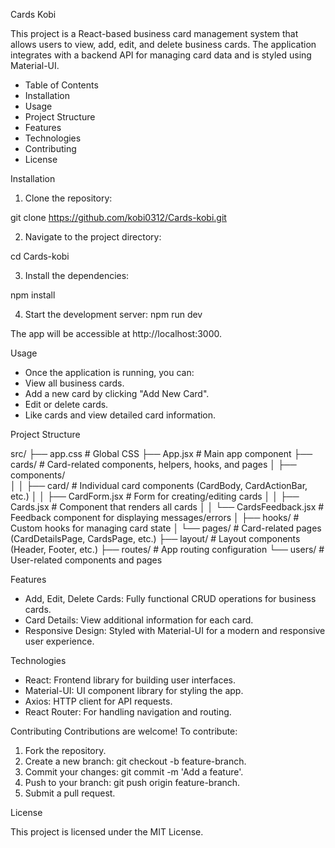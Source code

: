 Cards Kobi



This project is a React-based business card management system that allows users to view, add, edit, and delete business cards. The application integrates with a backend API for managing card data and is styled using Material-UI.

* Table of Contents
* Installation
* Usage
* Project Structure
* Features
* Technologies
* Contributing
* License

Installation

1. Clone the repository:

git clone https://github.com/kobi0312/Cards-kobi.git

2. Navigate to the project directory:

cd Cards-kobi

3. Install the dependencies:

npm install

4. Start the development server:
npm run dev

The app will be accessible at http://localhost:3000.

Usage
* Once the application is running, you can:
* View all business cards.
* Add a new card by clicking "Add New Card".
* Edit or delete cards.
* Like cards and view detailed card information.


Project Structure

src/
├── app.css                     # Global CSS
├── App.jsx                     # Main app component
├── cards/                      # Card-related components, helpers, hooks, and pages
│   ├── components/             
│   │   ├── card/               # Individual card components (CardBody, CardActionBar, etc.)
│   │   ├── CardForm.jsx        # Form for creating/editing cards
│   │   ├── Cards.jsx           # Component that renders all cards
│   │   └── CardsFeedback.jsx   # Feedback component for displaying messages/errors
│   ├── hooks/                  # Custom hooks for managing card state
│   └── pages/                  # Card-related pages (CardDetailsPage, CardsPage, etc.)
├── layout/                     # Layout components (Header, Footer, etc.)
├── routes/                     # App routing configuration
└── users/                      # User-related components and pages


Features

* Add, Edit, Delete Cards: Fully functional CRUD operations for business cards.
* Card Details: View additional information for each card.
* Responsive Design: Styled with Material-UI for a modern and responsive user experience.

Technologies

* React: Frontend library for building user interfaces.
* Material-UI: UI component library for styling the app.
* Axios: HTTP client for API requests.
* React Router: For handling navigation and routing.

Contributing
Contributions are welcome! To contribute:

1. Fork the repository.
2. Create a new branch: git checkout -b feature-branch.
3. Commit your changes: git commit -m 'Add a feature'.
4. Push to your branch: git push origin feature-branch.
5. Submit a pull request.

License

This project is licensed under the MIT License.

